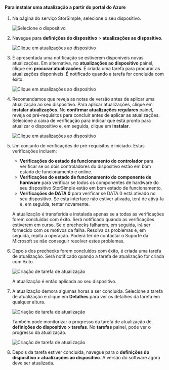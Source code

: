 <!--author=alkohli last changed: 08/04/17-->

#### <a name="to-install-an-update-from-the-azure-portal"></a>Para instalar uma atualização a partir do portal do Azure

1. Na página do serviço StorSimple, selecione o seu dispositivo.

    ![Selecione o dispositivo](./media/storsimple-8000-install-update5-via-portal/update1.png)

2. Navegue para **definições do dispositivo** > **atualizações ao dispositivo**.

    ![Clique em atualizações ao dispositivo](./media/storsimple-8000-install-update5-via-portal/update2.png)

2. É apresentada uma notificação se estiverem disponíveis novas atualizações. Em alternativa, no **atualizações ao dispositivo** painel, clique em **procurar atualizações**. É criada uma tarefa para procurar as atualizações disponíveis. É notificado quando a tarefa for concluída com êxito.

    ![Clique em atualizações ao dispositivo](./media/storsimple-8000-install-update5-via-portal/update3.png)

3. Recomendamos que reveja as notas de versão antes de aplicar uma atualização ao seu dispositivo. Para aplicar atualizações, clique em **instalar atualizações**. No **confirmar atualizações regulares** painel, reveja os pré-requisitos para concluir antes de aplicar as atualizações. Selecione a caixa de verificação para indicar que está pronto para atualizar o dispositivo e, em seguida, clique em **instalar**.

    ![Clique em atualizações ao dispositivo](./media/storsimple-8000-install-update5-via-portal/update4.png)

6. Um conjunto de verificações de pré-requisitos é iniciado. Estas verificações incluem:
   
   * **Verificações do estado de funcionamento do controlador** para verificar se os dois controladores do dispositivo estão em bom estado de funcionamento e online.
   * **Verificações do estado de funcionamento do componente de hardware** para verificar se todos os componentes de hardware do seu dispositivo StorSimple estão em bom estado de funcionamento.
   * **Verificações de DATA 0** para verificar se DATA 0 está ativado no seu dispositivo. Se esta interface não estiver ativada, terá de ativá-la e, em seguida, tentar novamente.

    A atualização é transferida e instalada apenas se a todas as verificações forem concluídas com êxito. Será notificado quando as verificações estiverem em curso. Se o prechecks falharem, em seguida, irá ser fornecido com os motivos da falha. Resolva os problemas e, em seguida, repita a operação. Poderá ter de contactar o Suporte da Microsoft se não conseguir resolver estes problemas.

7. Depois dos prechecks forem concluídos com êxito, é criada uma tarefa de atualização. Será notificado quando a tarefa de atualização for criada com êxito.
   
    ![Criação de tarefa de atualização](./media/storsimple-8000-install-update5-via-portal/update6.png)
   
    A atualização é então aplicada ao seu dispositivo.

9. A atualização demora algumas horas a ser concluída. Selecione a tarefa de atualização e clique em **Detalhes** para ver os detalhes da tarefa em qualquer altura.

    ![Criação de tarefa de atualização](./media/storsimple-8000-install-update5-via-portal/update8.png)

     Também pode monitorizar o progresso da tarefa de atualização de **definições do dispositivo > tarefas**. No **tarefas** painel, pode ver o progresso da atualização.

     ![Criação de tarefa de atualização](./media/storsimple-8000-install-update5-via-portal/update7.png)

10. Depois da tarefa estiver concluída, navegue para o **definições do dispositivo > atualizações ao dispositivo**. A versão do software agora deve ser atualizada.

